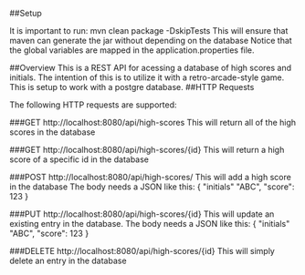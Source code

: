 ##Setup

It is important to run: mvn clean package -DskipTests
This will ensure that maven can generate the jar without depending on the database
Notice that the global variables are mapped in the application.properties file.

##Overview
This is a REST API for acessing a database of high scores and initials.
The intention of this is to utilize it with a retro-arcade-style game.
This is setup to work with a postgre database.
##HTTP Requests

The following HTTP requests are supported:

###GET http://localhost:8080/api/high-scores
This will return all of the high scores in the database

###GET http://localhost:8080/api/high-scores/{id}
This will return a high score of a specific id in the database

###POST http://localhost:8080/api/high-scores/
This will add a high score in the database
The body needs a JSON like this:
{
    "initials" "ABC",
    "score": 123
}

###PUT http://localhost:8080/api/high-scores/{id}
This will update an existing entry in the database.
The body needs a JSON like this:
{
    "initials" "ABC",
    "score": 123
}

###DELETE http://localhost:8080/api/high-scores/{id}
This will simply delete an entry in the database